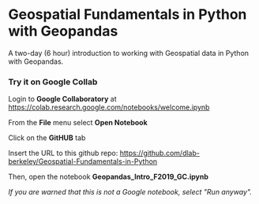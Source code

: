 # Geospatial Fundamentals in Python with Geopandas
A two-day (6 hour) introduction to working with Geospatial data in Python with Geopandas.


### Try it on Google Collab

Login to **Google Collaboratory** at <https://colab.research.google.com/notebooks/welcome.ipynb>

From the **File** menu select **Open Notebook**

Click on the **GitHUB** tab

Insert the URL to this github repo: https://github.com/dlab-berkeley/Geospatial-Fundamentals-in-Python

Then, open the notebook **Geopandas_Intro_F2019_GC.ipynb**

*If you are warned that this is not a Google notebook, select "Run anyway".*

